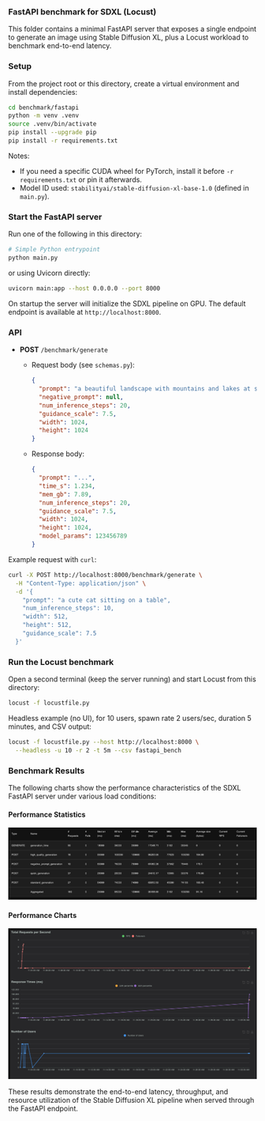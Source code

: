 ### FastAPI benchmark for SDXL (Locust)

This folder contains a minimal FastAPI server that exposes a single endpoint to generate an image using Stable Diffusion XL, plus a Locust workload to benchmark end-to-end latency.

### Setup
From the project root or this directory, create a virtual environment and install dependencies:

```bash
cd benchmark/fastapi
python -m venv .venv
source .venv/bin/activate
pip install --upgrade pip
pip install -r requirements.txt
```

Notes:
- If you need a specific CUDA wheel for PyTorch, install it before `-r requirements.txt` or pin it afterwards.
- Model ID used: `stabilityai/stable-diffusion-xl-base-1.0` (defined in `main.py`).

### Start the FastAPI server
Run one of the following in this directory:

```bash
# Simple Python entrypoint
python main.py
```

or using Uvicorn directly:

```bash
uvicorn main:app --host 0.0.0.0 --port 8000
```

On startup the server will initialize the SDXL pipeline on GPU. The default endpoint is available at `http://localhost:8000`.

### API
- **POST** `/benchmark/generate`
  - Request body (see `schemas.py`):

    ```json
    {
      "prompt": "a beautiful landscape with mountains and lakes at sunset",
      "negative_prompt": null,
      "num_inference_steps": 20,
      "guidance_scale": 7.5,
      "width": 1024,
      "height": 1024
    }
    ```

  - Response body:

    ```json
    {
      "prompt": "...",
      "time_s": 1.234,
      "mem_gb": 7.89,
      "num_inference_steps": 20,
      "guidance_scale": 7.5,
      "width": 1024,
      "height": 1024,
      "model_params": 123456789
    }
    ```

Example request with `curl`:

```bash
curl -X POST http://localhost:8000/benchmark/generate \
  -H "Content-Type: application/json" \
  -d '{
    "prompt": "a cute cat sitting on a table",
    "num_inference_steps": 10,
    "width": 512,
    "height": 512,
    "guidance_scale": 7.5
  }'
```

### Run the Locust benchmark
Open a second terminal (keep the server running) and start Locust from this directory:

```bash
locust -f locustfile.py
```

Headless example (no UI), for 10 users, spawn rate 2 users/sec, duration 5 minutes, and CSV output:

```bash
locust -f locustfile.py --host http://localhost:8000 \
  --headless -u 10 -r 2 -t 5m --csv fastapi_bench
```

### Benchmark Results

The following charts show the performance characteristics of the SDXL FastAPI server under various load conditions:

#### Performance Statistics
![Performance Statistics](results/statictis.png)

#### Performance Charts  
![Performance Charts](results/charts.png)

These results demonstrate the end-to-end latency, throughput, and resource utilization of the Stable Diffusion XL pipeline when served through the FastAPI endpoint.